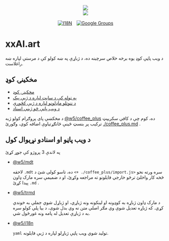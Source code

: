 <p align="center"><a href="https://xxai.art"><img src="https://cdn.jsdelivr.net/gh/xxai-art/doc/logo.svg"/></a><br/><a href="https://xxai.art"><img src="https://cdn.jsdelivr.net/gh/xxai-art/doc/xxai.svg"/></a></p><p align="center"><a href="https://github.com/xxai-art/doc#readme"><img alt="I18N" src="https://cdn.jsdelivr.net/gh/wactax/img/t.svg"/></a>　<a href="https://groups.google.com/u/0/g/xxai-art"><img alt="Google Groups" src="https://cdn.jsdelivr.net/gh/wactax/img/g-groups.svg"/></a></p>

# xxAI.art

د ویب پاڼې کوډ یوه برخه خلاص سرچینه ده، د ژباړې په ښه کولو کې د مرستې لپاره ښه راغلاست.

## مخکینۍ کوډ

* [مخکینۍ کوډ](https://github.com/xxai-art/web)
* [په ټوله کې د سایټ لپاره د ژبې پیک](https://github.com/xxai-art/web/tree/main/i18n)
* [د ننوتلو ماډلونو لپاره د ژبې کڅوړې](https://github.com/wacpkg/user/tree/main/ui.i18n)
* [د ویب پاڼې څو ژبني اسناد](https://github.com/xxai-doc)

د مخکښې پای پروګرام کولو ژبه [@w5/coffee_plus](http://npmjs.com/@w5/coffee_plus) ده، کوم چې د کافي سکریپټ ترکیب پر بنسټ ځینې ځانګړتیاوې اضافه کوي، وګورئ [./coffee_plus.md](./coffee_plus.md) .

## د ویب پاڼو او اسنادو نړیوال کول

په لاندې 3 پروژو کې جوړ کړئ

* [@w5/mdt](https://www.npmjs.com/package/@w5/mdt)

  لاحقه `.mdt` ده، تاسو کولی شئ د `<+ ./coffee_plus/import.js>` سره ورته نحو څخه کار واخلئ ترڅو خارجي فایلونو ته مراجعه وکړئ، او د ضمیمې سره مارک ډاون پیدا کړئ `.md` .

* [@w5/trmd](https://www.npmjs.com/package/@w5/trmd)

  د مارک ډاون ژباړه به کوډونه او لینکونه ونه ژباړي، او ژباړل شوي جملې به خوندي کړي. که ژباړه تعدیل شوې وي مګر اصلي متن نه وي بدل شوی، د بیا پلي کولو سره به د ژباړې تعدیل له پامه ونه غورځول شي.

* [@w5/i18n](https://www.npmjs.com/package/@w5/i18n)

  `yaml` تولید شوي ویب پاڼې ژباړلو لپاره د ژبې فایلونه.
